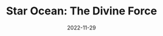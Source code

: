 ---
title: 'Star Ocean: The Divine Force'
tags:
  - game
  - platform_playstation-5
  - genre_rpg
digital: false
physical: true
guide: false
pending: false
date: 2022-11-29
permalink: false
---